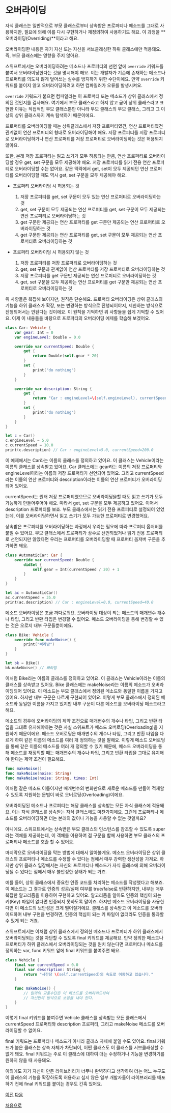 # 오버라이딩

자식 클래스는 일반적으로 부모 클래스로부터 상속받은 프로퍼티나 메소드를 그대로 사용하지만, 필요에 의해 이를 다시 구현하거나 재정의하여 사용하기도 해요. 이 과정을 **오버라이딩(Overriding)**이라고 해요.

오버라이딩한 내용은 자기 자신 또는 자신을 서브클래싱한 하위 클래스에만 적용돼요. 즉, 부모 클래스에는 영향을 주지 않아요.

스위프트에서는 오버라이딩하려는 메소드나 프로퍼티의 선언 앞에 `override` 키워드를 붙여서 오버라이딩한다는 것을 명시해야 해요. 이는 개발자가 기존에 존재하는 메소드나 프로퍼티를 의도치 않게 덮어쓰는 실수를 방지하기 위한 수단이에요. 만약 `override` 키워드를 붙이지 않고 오버라이딩하려고 하면 컴파일러가 오류를 발생시켜요.

`override` 키워드가 붙으면 컴파일러는 이 프로퍼티 또는 메소드가 상위 클래스에서 정의된 것인지를 검사해요. 여기에서 부모 클래스라고 하지 않고 굳이 상위 클래스라고 표현한 이유는 직접적인 부모 클래스뿐만 아니라 부모 클래스의 부모 클래스, 그리고 그 이상의 상위 클래스까지 계속 탐색하기 때문이에요.

프로퍼티를 오버라이딩할 때는 상위클래스에서 저장 프로퍼티였건, 연산 프로퍼티였건 관계없이 연산 프로퍼티의 형태로 오버라이딩해야 해요. 저장 프로퍼티를 저장 프로퍼티로 오버라이딩하거나 연산 프로퍼티를 저장 프로퍼티로 오버라이딩하는 것은 허용되지 않아요.

또한, 본래 저장 프로퍼티는 읽고 쓰기가 모두 허용되는 만큼, 연산 프로퍼티로 오버라이딩할 경우 get, set 구문을 모두 제공해야 해요. 저장 프로퍼티를 읽기 전용 연산 프로퍼티로 오버라이딩할 수는 없어요. 같은 맥락에서 get, set이 모두 제공되던 연산 프로퍼티를 오버라이딩할 때도 역시 get, set 구문을 모두 제공해야 해요.

- 프로퍼티 오버라이딩 시 허용되는 것

  1. 저장 프로퍼티를 get, set 구문이 모두 있는 연산 프로퍼티로 오버라이딩하는 것
  2. get, set 구문이 모두 제공되는 연산 프로퍼티를 get, set 구문이 모두 제공되는 연산 프로퍼티로 오버라이딩하는 것
  3. get 구문만 제공되는 연산 프로퍼티를 get 구문만 제공되는 연산 프로퍼티로 오버라이딩하는 것
  4. get 구문만 제공되는 연산 프로퍼티를 get, set 구문이 모두 제공되는 연산 프로퍼티로 오버라이딩하는 것

- 프로퍼티 오버라이딩 시 허용되지 않는 것
  1. 저장 프로퍼티를 저장 프로퍼티로 오버라이딩하는 것
  2. get, set 구문과 관계없이 연산 프로퍼티를 저장 프로퍼티로 오버라이딩하는 것
  3. 저장 프로퍼티를 get 구문만 제공되는 연산 프로퍼티로 오버라이딩하는 것
  4. get, set 구문을 모두 제공하는 연산 프로퍼티를 get 구문만 제공되는 연산 프로퍼티로 오버라이딩하는 것

위 사항들은 복잡해 보이지만, 원칙은 단순해요. 프로퍼티 오버라이딩은 상위 클래스의 기능을 하위 클래스가 확장, 또는 변경하는 방식으로 진행되어야지, 제한하는 방식으로 진행되어서는 안된다는 것이에요. 이 원칙을 기억하면 위 사항들을 쉽게 기억할 수 있어요. 이제 이 내용들을 바탕으로 프로퍼티의 오버라이딩 예제를 학습해 보겠어요.

```swift
class Car: Vehicle {
    var gear: Int = 0
    var engineLevel: Double = 0.0

    override var currentSpeed: Double {
        get {
            return Double(self.gear * 20)
        }
        set {
            print("do nothing")
        }
    }

    override var description: String {
        get {
            return "Car : engineLevel=\(self.engineLevel), currentSpeed=\(self.currentSpeed)"
        }
        set {
            print("do nothing")
        }
    }
}

let c = Car()
c.engineLevel = 5.0
c.currentSpeed = 10.0
print(c.description) // Car : engineLevel=5.0, currentSpeed=200.0
```

이 예제에서는 Car라는 이름의 클래스를 정의하고 있어요. 이 클래스는 Vehicle이라는 이름의 클래스를 상속받고 있어요. Car 클래스에는 gear라는 이름의 저장 프로퍼티와 engineLevel이라는 이름의 저장 프로퍼티가 선언되어 있어요. 그리고 currentSpeed라는 이름의 연산 프로퍼티와 description이라는 이름의 연산 프로퍼티가 오버라이딩되어 있어요.

currentSpeed는 원래 저장 프로퍼티였으므로 오버라이딩을할 때도 읽고 쓰기가 모두 가능하게 만들어주어야 해요. 따라서 get, set 구문을 모두 제공하고 있어요. 이어서 description 프로퍼티를 보죠. 부모 클래스에서는 읽기 전용 프로퍼티로 설정되어 있었는데, 이를 오버라이딩하면서 읽고 쓰기가 모두 가능한 프로퍼티로 변경했어요.

상속받은 프로퍼티를 오버라이딩하는 과정에서 우리는 필요에 따라 프로퍼티 옵저버를 붙일 수 있어요. 부모 클래스에서 프로퍼티가 상수로 선언되었거나 읽기 전용 프로퍼티로 선언되지만 않았다면 우리는 프로퍼티를 오버라이딩할 때 프로퍼티 옵저버 구문을 추가하면 돼요.

```swift
class AutomaticCar: Car {
    override var currentSpeed: Double {
        didSet {
            self.gear = Int(currentSpeed / 20) + 1
        }
    }
}

let ac = AutomaticCar()
ac.currentSpeed = 35.0
print(ac.description) // Car : engineLevel=0.0, currentSpeed=40.0
```

메소드 오버라이딩은 조금 까다로워요. 오버라이딩 대상이 되는 메소드의 매개변수 개수나 타입, 그리고 반환 타입은 변경할 수 없어요. 메소드 오버라이딩을 통해 변경할 수 있는 것은 오로지 내부 구문들뿐이에요.

```swift
class Bike: Vehicle {
    override func makeNoise() {
        print("빠라밤")
    }
}

let bk = Bike()
bk.makeNoise() // 빠라밤
```

이처럼 Bike라는 이름의 클래스를 정의하고 있어요. 이 클래스는 Vehicle이라는 이름의 클래스를 상속받고 있어요. Bike 클래스에는 makeNoise라는 이름의 메소드가 오버라이딩되어 있어요. 이 메소드는 부모 클래스에서 정의된 메소드와 동일한 이름을 가지고 있어요. 하지만 내부 구문은 다르게 구현되어 있어요. 이렇게 부모 클래스에서 정의된 메소드와 동일한 이름을 가지고 있지만 내부 구문이 다른 메소드를 오버라이딩 메소드라고 해요.

메소드의 경우에 오버라이딩의 제약 조건으로 매개변수의 개수나 타입, 그리고 반환 타입을 그대로 유지해야하는 것은 사실 스위프트가 메소드 오버로딩(Overloading)을 지원하기 때문이에요. 메소드 오버로딩은 매개변수의 개수나 타입, 그리고 반환 타입을 다르게 하여 같은 이름의 메소드를 여러 개 정의하는 것을 말해요. 이렇게 메소드 오버로딩을 통해 같은 이름의 메소드를 여러 개 정의할 수 있기 때문에, 메소드 오버라이딩을 통해 메소드를 재정의할 때는 매개변수의 개수나 타입, 그리고 반환 타입을 그대로 유지해야 한다는 제약 조건이 필요해요.

```swift
func makeNoise()
func makeNoise(noise: String)
func makeNoise(noise: String, times: Int)
```

이처럼 같은 메소드 이름이지만 매개변수의 변화만으로 새로운 메소드를 만들어 적재할 수 있도록 지원하는 문법이 바로 오버로딩(Overloading)이에요.

오버라이딩된 메소드나 프로퍼티는 해당 클래스를 상속받는 모든 자식 클래스에 적용돼요. 이는 자식 클래스를 상속받는 자식 클래스에도 마찬가지에요. 그런데 프로퍼티나 메소드를 오버라이딩하면 더는 본래의 값이나 기능을 사용할 수 없는 것일까요?

아니에요. 스위프트에서는 상속받은 부모 클래스의 인스턴스를 참조할 수 있도록 super라는 객체를 제공하는데, 이 객체를 이용하여 점 구문을 함께 사용하면 부모 클래스의 프로퍼티나 메소드를 호출 할 수 있어요.

마지막으로 오버라이딩을 막는 방법에 대해서 알아볼게요. 메소드 오버라이딩은 상위 클래스의 프로퍼티나 메소드를 수정할 수 있다는 점에서 매우 강력한 생산성을 가져요. 하지만 상위 클래스 입장에서는 자신의 프로퍼티나 메소드가 자식 클래스에 의해 오버라이딩될 수 있다는 점에서 매우 불안정한 상태가 되는 거죠.

예를 들어, 상위 클래스에서 중요한 인증 코드를 처리하는 메소드를 작성했다고 해보죠. 이 메소드는 그 결과로 인증의 성공/실패 여부를 true/false로 반환하지만, 내부는 매우 복잡한 알고리즘을 이용하여 구현하고 있어요. 알고리즘을 알아도 인증의 핵심이 되는 키(Key) 파일이 없다면 인증되지 못하도록 말이죠. 하지만 메소드 오버라이딩을 사용한다면 이 메소드의 보안성은 크게 떨어질거에요. 클래스를 상속받고 이 메소드를 오버라이드하여 내부 구현을 변경하면, 인증의 핵심이 되는 키 파일이 없더라도 인증을 통과할 수 있게 되는 거죠.

스위프트에서는 이처럼 상위 클래스에서 정의한 메소드나 프로퍼티가 하위 클래스에서 오버라이딩되는 것을 차단할 수 있도록 final 키워드를 제공해요. 만약 정의한 메소드나 프로퍼티가 하위 클래스에서 오버라이딩되는 것을 원치 않는다면 프로퍼티나 메소드를 정의하는 var, func 키워드 앞에 final 키워드를 붙여주면 돼요.

```swift
class Vehicle {
    final var currentSpeed = 0.0
    final var description: String {
        return "시간당 \(self.currentSpeed)의 속도로 이동하고 있습니다."
    }

    func makeNoise() {
        // 임의의 교통수단은 이 메소드를 오버라이드하여
        // 자신만의 방식으로 소음을 내야 한다.
    }
}
```

이렇게 final 키워드를 붙여주면 Vehicle 클래스를 상속받는 모든 클래스에서 currentSpeed 프로퍼티와 description 프로퍼티, 그리고 makeNoise 메소드를 오버라이딩할 수 없어요.

final 키워드는 프로퍼티나 메소드가 아니라 클래스 자체에 붙일 수도 있어요. final 키워드가 붙은 클래스는 상속 자체가 차단되어, 어떤 클래스도 이 클래스를 서브클래싱할 수 없게 돼요. final 키워드는 주로 이 클래스에 대하여 더는 수정하거나 기능을 변경하기를 원하지 않을 때 사용돼요.

이외에도 자기 자신이 만든 라이브러리가 너무나 완벽하다고 생각하여 더는 어느 누구도 이 클래스의 기능을 확장하도록 허용하고 싶지 않은 일부 개발자들이 라이브러리를 배포하기 전에 final 키워드를 붙이는 경우도 간혹 있어요.

[이전](https://github.com/MojitoBar/iOS-DeepDive/blob/main/%EA%BC%BC%EA%BC%BC%ED%95%9C_%EC%9E%AC%EC%9D%80%EC%94%A8%EC%9D%98_Swift_%EB%AC%B8%EB%B2%95%ED%8E%B8/8.4.1.md)
[다음](https://github.com/MojitoBar/iOS-DeepDive/blob/main/%EA%BC%BC%EA%BC%BC%ED%95%9C_%EC%9E%AC%EC%9D%80%EC%94%A8%EC%9D%98_Swift_%EB%AC%B8%EB%B2%95%ED%8E%B8/8.5.md)

[처음으로](https://github.com/MojitoBar/iOS-DeepDive/blob/main/%EA%BC%BC%EA%BC%BC%ED%95%9C_%EC%9E%AC%EC%9D%80%EC%94%A8%EC%9D%98_Swift_%EB%AC%B8%EB%B2%95%ED%8E%B8/README.md)
